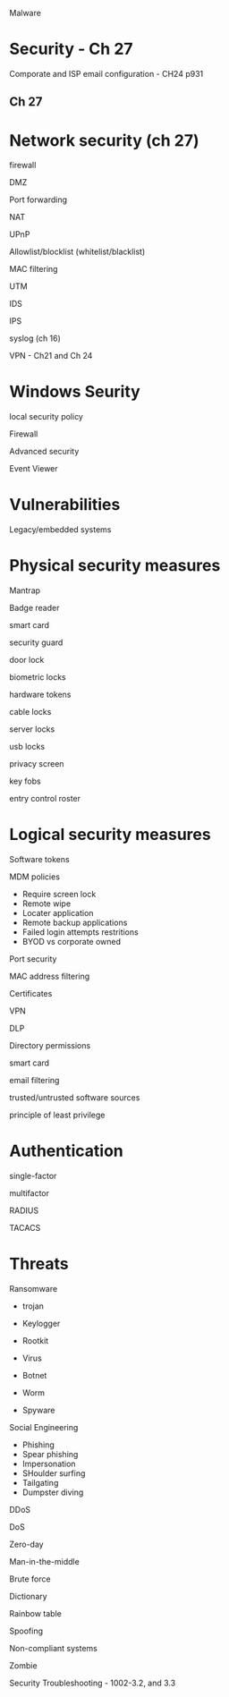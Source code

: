 Malware

# Security - Ch 27

Comporate and ISP email configuration - CH24 p931

## Ch 27

# Network security (ch 27)

firewall

DMZ

Port forwarding

NAT

UPnP

Allowlist/blocklist (whitelist/blacklist)

MAC filtering

UTM

IDS

IPS

syslog (ch 16)

VPN - Ch21 and Ch 24



# Windows Seurity

local security policy

Firewall

Advanced security

Event Viewer

# Vulnerabilities

Legacy/embedded systems

# Physical security measures

Mantrap

Badge reader

smart card

security guard

door lock

biometric locks

hardware tokens

cable locks

server locks

usb locks

privacy screen

key fobs

entry control roster

# Logical security measures

Software tokens

MDM policies

* Require screen lock
* Remote wipe
* Locater application
* Remote backup applications
* Failed login attempts restritions
* BYOD vs corporate owned

Port security

MAC address filtering

Certificates

VPN

DLP

Directory permissions

smart card

email filtering

trusted/untrusted software sources

principle of least privilege

# Authentication

single-factor

multifactor

RADIUS

TACACS

# Threats

Ransomware

* trojan

* Keylogger

* Rootkit

* Virus

* Botnet

* Worm

* Spyware

Social Engineering

* Phishing
* Spear phishing
* Impersonation
* SHoulder surfing
* Tailgating
* Dumpster diving

DDoS

DoS

Zero-day

Man-in-the-middle

Brute force

Dictionary

Rainbow table

Spoofing

Non-compliant systems

Zombie

Security Troubleshooting - 1002-3.2, and 3.3
